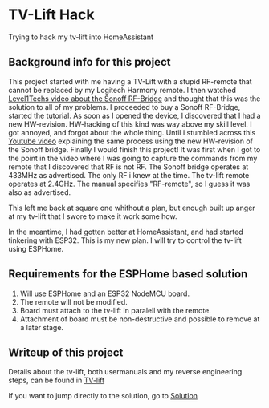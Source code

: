 # TV-Lift Hack
Trying to hack my tv-lift into HomeAssistant

## Background info for this project
This project started with me having a TV-Lift with a stupid RF-remote that cannot be replaced by my Logitech Harmony remote. I then watched [Level1Techs video about the Sonoff RF-Bridge](https://www.youtube.com/watch?v=Si2vt6fCTUY) and thought that this was the solution to all of my problems. I proceeded to buy a Sonoff RF-Bridge, started the tutorial. As soon as I opened the device, I discovered that I had a new HW-revision. HW-hacking of this kind was way above my skill level. I got annoyed, and forgot about the whole thing.
Until i stumbled across this [Youtube video](https://youtu.be/k-FLN1cM4jk?si=Mh5JG8W0j0KNtHbd) explaining the same process using the new HW-revision of the Sonoff bridge. Finally I would finish this project!
It was first when I got to the point in the video where I was going to capture the commands from my remote that I discovered that RF is not RF. The Sonoff bridge operates at 433MHz as advertised. The only RF i knew at the time. The tv-lift remote operates at 2.4GHz. The manual specifies "RF-remote", so I guess it was also as advertised.

This left me back at square one whithout a plan, but enough built up anger at my tv-lift that I swore to make it work some how.

In the meantime, I had gotten better at HomeAssistant, and had started tinkering with ESP32.
This is my new plan. I will try to control the tv-lift using ESPHome.

## Requirements for the ESPHome based solution
1. Will use ESPHome and an  ESP32 NodeMCU board.
2. The remote will not be modified.
3. Board must attach to the tv-lift in paralell with the remote.
4. Attachment of board must be non-destructive and possible to remove at a later stage.

## Writeup of this project
Details about the tv-lift, both usermanuals and my reverse engineering steps, can be found in [TV-lift](./TV-lift/)

If you want to jump directly to the solution, go to [Solution](./Solution)

